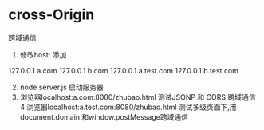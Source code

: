 # cross-Origin
跨域通信

1. 修改host: 
   添加 

127.0.0.1 a.com
127.0.0.1 b.com
127.0.0.1 a.test.com
127.0.0.1 b.test.com

2. node server.js 启动服务器
3. 浏览器localhost:a.com:8080/zhubao.html 测试JSONP 和 CORS 跨域通信
4  浏览器localhost:a.test.com:8080/zhubao.html 测试多级页面下,用 document.domain 和window.postMessage跨域通信
